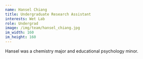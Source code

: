 ```yaml
---
name: Hansel Chiang
title: Undergraduate Research Assistant
interests: Wet Lab
role: Undergrad
image: /img/team/hansel_chiang.jpg
im_width: 160
im_height: 160
---
```

Hansel was a chemistry major and educational psychology minor. 
